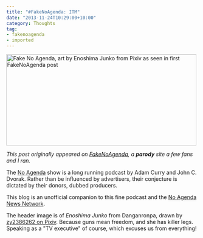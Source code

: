 ```yaml
---
title: "#FakeNoAgenda: ITM"
date: "2013-11-24T10:29:00+10:00"
category: Thoughts
tag:
- fakenoagenda
- imported
---
```

<p><img src="https://rubenerd.com/files/2013/fakenoagenda.jpg" srcset="https://rubenerd.com/files/2013/fakenoagenda.jpg 1x, https://rubenerd.com/files/2013/fakenoagenda@2x.jpg 2x" alt="Fake No Agenda, art by Enoshima Junko from Pixiv as seen in first FakeNoAgenda post" style="width:500px; height:240px" /></p>

*This post originally appeared on [FakeNoAgenda], a **parody** site a few fans and I ran.*

The [No Agenda](http://noagendashow.com) show is a long running podcast by Adam Curry and John C. Dvorak. Rather than be influenced by advertisers, their conjecture is dictated by their donors, dubbed producers.

This blog is an unofficial companion to this fine podcast and the [No Agenda News Network](http://noagendanewsnetwork.com). 

The header image is of *Enoshima Junko* from Danganronpa, drawn by [zy2386262 on Pixiv](http://www.pixiv.net/member_illust.php?mode=medium&illust_id=39686291). Because guns mean freedom, and she has killer legs. Speaking as a "TV executive" of course, which excuses us from everything!

[FakeNoAgenda]: https://rubenerd.com/tag/fakenoagenda/ "View all posts from FakeNoAgenda"


